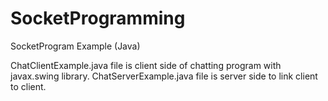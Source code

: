 # SocketProgramming
SocketProgram Example (Java)

ChatClientExample.java file is client side of chatting program with javax.swing library.
ChatServerExample.java file is server side to link client to client.
